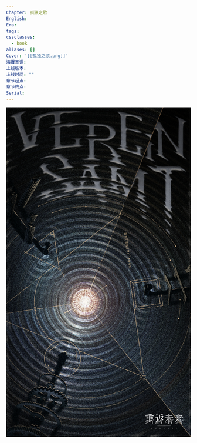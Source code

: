 ```yaml
---
Chapter: 孤独之歌
English: 
Era: 
tags: 
cssclasses:
  - book
aliases: []
Cover: '[[孤独之歌.png]]'
海报寄语: 
上线版本: 
上线时间: ""
章节起点: 
章节终点: 
Serial:
---
```

![cover](assets/第六章%20孤独之歌.assets/孤独之歌.jpg)